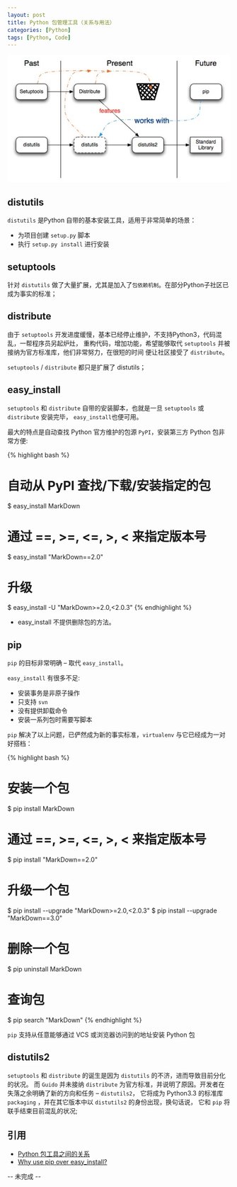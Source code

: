 ```yaml
---
layout: post
title: Python 包管理工具（关系与用法）
categories: [Python]
tags: [Python, Code]
---
```


![Past-Present-Future](/media/images/python-package-managers-1.jpg)

## distutils

`distutils` 是Python 自带的基本安装工具，适用于非常简单的场景：

- 为项目创建 `setup.py` 脚本
- 执行 `setup.py install` 进行安装

## setuptools

针对 `distutils` 做了大量扩展，尤其是加入了`包依赖机制`。在部分Python子社区已成为事实的标准；

## distribute

由于 `setuptools` 开发进度缓慢，基本已经停止维护，不支持Python3，代码混乱，一帮程序员另起炉灶，
重构代码，增加功能，希望能够取代 `setuptools` 并被接纳为官方标准库，他们非常努力，在很短的时间
便让社区接受了 `distribute`。

`setuptools` / `distribute` 都只是扩展了 distutils；

## easy_install

`setuptools` 和 `distribute` 自带的安装脚本，也就是一旦 `setuptools` 或 `distribute` 安装完毕，
`easy_install`也便可用。

最大的特点是自动查找 Python 官方维护的包源 `PyPI`，安装第三方 Python 包非常方便:

{% highlight bash %}
# 自动从 PyPI 查找/下载/安装指定的包
$ easy_install MarkDown

# 通过 ==, >=, <=, >, < 来指定版本号
$ easy_install "MarkDown==2.0"

# 升级
$ easy_install -U "MarkDown>=2.0,<2.0.3"
{% endhighlight %}

- easy_install 不提供删除包的方法。

## pip

`pip` 的目标非常明确 – 取代 `easy_install`。

`easy_install` 有很多不足: 

- 安装事务是非原子操作
- 只支持 `svn`
- 没有提供卸载命令
- 安装一系列包时需要写脚本

`pip` 解决了以上问题，已俨然成为新的事实标准，`virtualenv` 与它已经成为一对好搭档：

{% highlight bash %}
# 安装一个包
$ pip install MarkDown

# 通过 ==, >=, <=, >, < 来指定版本号
$ pip install "MarkDown==2.0"

# 升级一个包
$ pip install --upgrade "MarkDown>=2.0,<2.0.3"
$ pip install --upgrade "MarkDown==3.0"

# 删除一个包
$ pip uninstall MarkDown

# 查询包
$ pip search "MarkDown"
{% endhighlight %}

`pip` 支持从任意能够通过 VCS 或浏览器访问到的地址安装 Python 包

## distutils2

`setuptools` 和 `distribute` 的诞生是因为 `distutils` 的不济，进而导致目前分化的状况。
而 `Guido` 并未接纳 `distribute` 为官方标准，并说明了原因。开发者在失落之余明确了新的方向和任务 – `distutils2`，
它将成为 Python3.3 的标准库 `packaging` ，并在其它版本中以 `distutils2` 的身份出现，换句话说，
它和 `pip` 将联手结束目前混乱的状况;


## 引用

- [Python 包工具之间的关系](http://blog.yangyubo.com/2012/07/27/python-packaging/)
- [Why use pip over easy_install?](http://stackoverflow.com/questions/3220404/why-use-pip-over-easy-install)

-- 未完成 --
